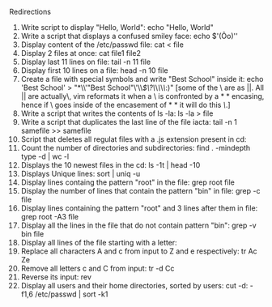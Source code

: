 Redirections
1. Write script to display "Hello, World": echo "Hello, World"
2. Write a script that displays a confused smiley face: echo $'(Ôo)''
3. Display content of the /etc/passwd file: cat < file
4. Display 2 files at once: cat file1 file2
5. Display last 11 lines on file: tail -n 11 file
6. Display first 10 lines on a file: head -n 10 file
7. Create a file with special symbols and write "Best School" inside it: echo 'Best School' > "\*\\\\'\"Best School\"\\'\\\\*$\\?\\*\\*\\*\\*\\*:)" [some of the \\ are as ||. All || are actually\\, vim reformats it when a \\ is confronted by a * * encasing, hence if \\ goes inside of the encasement of * * it will do this *\\*.]
8. Write a script that writes the contents of ls -la: ls -la > file
9. Write a script that duplicates the last line of the file iacta: tail -n 1 samefile >> samefile
10. Script that deletes all regulat files with a .js extension present in cd:
11. Count the number of directories and subdirectories: find . -mindepth type -d | wc -l
12. Displays the 10 newest files in the cd: ls -1t | head -10
13. Displays Unique lines: sort | uniq -u
14. Display lines containg the pattern "root" in the file: grep root file
15. Display the number of lines that contain the pattern "bin" in file: grep -c file
16. Display lines containing the pattern "root" and 3 lines after them in file: grep root -A3 file
17. Display all the lines in the file that do not contain pattern "bin": grep -v bin file
18. Display all lines of the file starting with a letter: 
19. Replace all characters A and c from input to Z and e respectively: tr Ac Ze
20. Remove all letters c and C from input: tr -d Cc
21. Reverse its input: rev
22. Display all users and their home directories, sorted by users: cut -d: -f1,6 /etc/passwd | sort -k1
